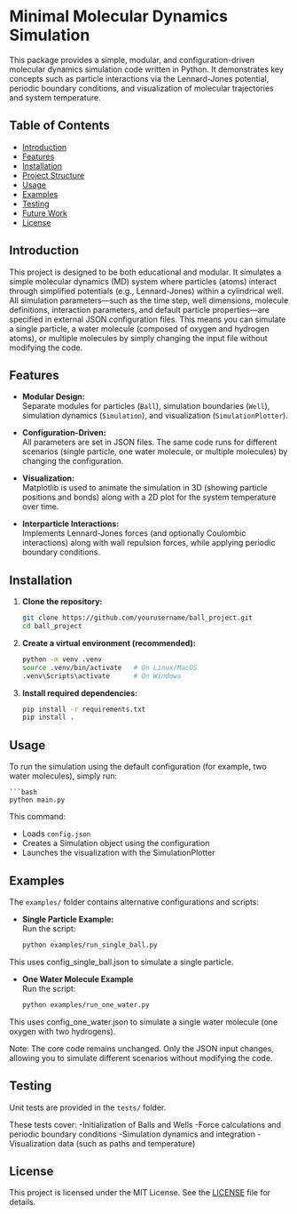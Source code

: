 # Minimal Molecular Dynamics Simulation

This package provides a simple, modular, and configuration-driven molecular dynamics simulation code written in Python. It demonstrates key concepts such as particle interactions via the Lennard-Jones potential, periodic boundary conditions, and visualization of molecular trajectories and system temperature.

## Table of Contents

- [Introduction](#introduction)
- [Features](#features)
- [Installation](#installation)
- [Project Structure](#project-structure)
- [Usage](#usage)
- [Examples](#examples)
- [Testing](#testing)
- [Future Work](#future-work)
- [License](#license)

## Introduction

This project is designed to be both educational and modular. It simulates a simple molecular dynamics (MD) system where particles (atoms) interact through simplified potentials (e.g., Lennard-Jones) within a cylindrical well. All simulation parameters—such as the time step, well dimensions, molecule definitions, interaction parameters, and default particle properties—are specified in external JSON configuration files. This means you can simulate a single particle, a water molecule (composed of oxygen and hydrogen atoms), or multiple molecules by simply changing the input file without modifying the code.

## Features

- **Modular Design:**  
  Separate modules for particles (`Ball`), simulation boundaries (`Well`), simulation dynamics (`Simulation`), and visualization (`SimulationPlotter`).

- **Configuration-Driven:**  
  All parameters are set in JSON files. The same code runs for different scenarios (single particle, one water molecule, or multiple molecules) by changing the configuration.

- **Visualization:**  
  Matplotlib is used to animate the simulation in 3D (showing particle positions and bonds) along with a 2D plot for the system temperature over time.

- **Interparticle Interactions:**  
  Implements Lennard-Jones forces (and optionally Coulombic interactions) along with wall repulsion forces, while applying periodic boundary conditions.

## Installation

1. **Clone the repository:**

   ```bash
   git clone https://github.com/yourusername/ball_project.git
   cd ball_project
   
2. **Create a virtual environment (recommended):**
    ```bash
    python -m venv .venv
    source .venv/bin/activate   # On Linux/MacOS
    .venv\Scripts\activate      # On Windows
3. **Install required dependencies:**
    ```bash
   pip install -r requirements.txt
   pip install .
   
## Usage

To run the simulation using the default configuration (for example, two water molecules), simply run:

    ```bash
    python main.py

This command:
- Loads `config.json`
- Creates a Simulation object using the configuration
- Launches the visualization with the SimulationPlotter


## Examples

The `examples/` folder contains alternative configurations and scripts:

- **Single Particle Example:**  
  Run the script:
  ```bash
  python examples/run_single_ball.py
  
This uses config_single_ball.json to simulate a single particle.

- **One Water Molecule Example**  
  Run the script:
  ```bash
  python examples/run_one_water.py
  
 This uses config_one_water.json to simulate a single water molecule (one oxygen with two hydrogens).

Note: The core code remains unchanged. Only the JSON input changes, allowing you to simulate different scenarios without modifying the code.

## Testing
Unit tests are provided in the `tests/` folder.

 
These tests cover:
-Initialization of Balls and Wells
-Force calculations and periodic boundary conditions 
-Simulation dynamics and integration
-Visualization data (such as paths and temperature)


## License

This project is licensed under the MIT License. See the [LICENSE](LICENSE) file for details.
